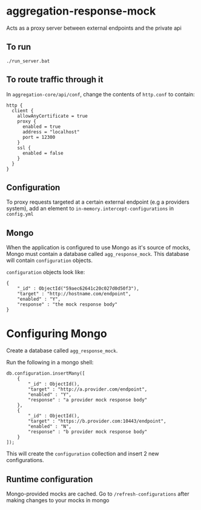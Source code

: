 # aggregation-response-mock

Acts as a proxy server between external endpoints and the private api

## To run

`./run_server.bat`

## To route traffic through it

In `aggregation-core/api/conf`, change the contents of `http.conf` to contain:

```
http {
  client {
    allowAnyCertificate = true
    proxy {
      enabled = true
      address = "localhost"
      port = 12300
    }
    ssl {
      enabled = false
    }
  }
}
```

## Configuration

To proxy requests targeted at a certain external endpoint (e.g a providers system), add an element to `in-memory.intercept-configurations` in `config.yml`

## Mongo

When the application is configured to use Mongo as it's source of mocks, Mongo must contain a database called `agg_response_mock`. This database will contain `configuration` objects.

`configuration` objects look like:

```
{
    "_id" : ObjectId("59aec62641c20c027d0d50f3"),
    "target" : "http://hostname.com/endpoint",
    "enabled" : "Y",
    "response" : "the mock response body"
}
```

# Configuring Mongo

Create a database called `agg_response_mock`.

Run the following in a mongo shell:

```
db.configuration.insertMany([
	{
		"_id" : ObjectId(),
		"target" : "http://a.provider.com/endpoint",
	    "enabled" : "Y",
	    "response" : "a provider mock response body"
	},
	{
		"_id" : ObjectId(),
		"target" : "https://b.provider.com:10443/endpoint",
	    "enabled" : "N",
	    "response" : "b provider mock response body"
	}
]);
```

This will create the `configuration` collection and insert 2 new configurations.

## Runtime configuration

Mongo-provided mocks are cached. Go to `/refresh-configurations` after making changes to your mocks in mongo